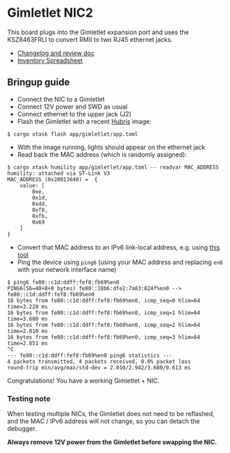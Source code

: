 # Gimletlet NIC2
This board plugs into the Gimletlet expansion port and uses the KSZ8463FRLI
to convert RMII to two RJ45 ethernet jacks.

- [Changelog and review doc](https://docs.google.com/document/d/1XRyrzR-EBEqLgqTISPo68WqQa26gW9Hyr770QtQbXls/edit#heading=h.k6cnm5wj7rqd)
- [Inventory Spreadsheet](https://docs.google.com/spreadsheets/d/1lzRwmGw_XATJ5_8DHBT_nESm4jvBn5tmuN_NV4cPHXA/edit?usp=sharing)

## Bringup guide
- Connect the NIC to a Gimletlet
- Connect 12V power and SWD as usual
- Connect ethernet to the upper jack (J2)
- Flash the Gimletlet with a recent [Hubris](https://github.com/oxidecomputer/hubris) image:
```console
$ cargo xtask flash app/gimletlet/app.toml
```
- With the image running, lights should appear on the ethernet jack
- Read back the MAC address (which is randomly assigned):
```console
$ cargo xtask humility app/gimletlet/app.toml -- readvar MAC_ADDRESS
humility: attached via ST-Link V3
MAC_ADDRESS (0x20013640) =  {
    value: [
        0xe,
        0x1d,
        0xdd,
        0xf8,
        0xfb,
        0x69
    ]
}
```
- Convert that MAC address to an IPv6 link-local address, e.g. using [this tool](https://ben.akrin.com/mac-address-to-ipv6-link-local-address-online-converter/)
- Ping the device using `ping6` (using your MAC address and replacing `en0`
  with your network interface name)
```console
$ ping6 fe80::c1d:ddff:fef8:fb69%en0
PING6(56=40+8+8 bytes) fe80::18b6:dfe2:7a83:824f%en0 --> fe80::c1d:ddff:fef8:fb69%en0
16 bytes from fe80::c1d:ddff:fef8:fb69%en0, icmp_seq=0 hlim=64 time=3.228 ms
16 bytes from fe80::c1d:ddff:fef8:fb69%en0, icmp_seq=1 hlim=64 time=3.680 ms
16 bytes from fe80::c1d:ddff:fef8:fb69%en0, icmp_seq=2 hlim=64 time=2.010 ms
16 bytes from fe80::c1d:ddff:fef8:fb69%en0, icmp_seq=3 hlim=64 time=2.851 ms
^C
--- fe80::c1d:ddff:fef8:fb69%en0 ping6 statistics ---
4 packets transmitted, 4 packets received, 0.0% packet loss
round-trip min/avg/max/std-dev = 2.010/2.942/3.680/0.613 ms
```

Congratulations! You have a working Gimletlet + NIC.

### Testing note
When testing multiple NICs, the Gimletlet does not need to be reflashed,
and the MAC / IPv6 address will not change, so you can detach the debugger.

**Always remove 12V power from the Gimletlet before swapping the NIC.**
